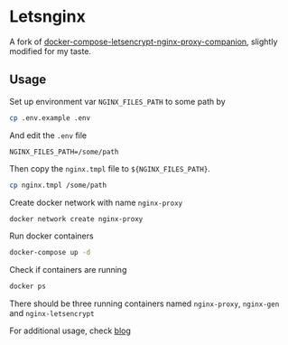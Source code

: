 # Letsnginx

A fork of [docker-compose-letsencrypt-nginx-proxy-companion](https://github.com/evertramos/docker-compose-letsencrypt-nginx-proxy-companion), slightly modified for my taste.

## Usage

Set up environment var `NGINX_FILES_PATH` to some path by

```bash
cp .env.example .env
```

And edit the `.env` file

```text
NGINX_FILES_PATH=/some/path
```

Then copy the `nginx.tmpl` file to `${NGINX_FILES_PATH}`.

```bash
cp nginx.tmpl /some/path
```

Create docker network with name `nginx-proxy`

```bash
docker network create nginx-proxy
```

Run docker containers

```bash
docker-compose up -d
```

Check if containers are running

```bash
docker ps
```

There should be three running containers named `nginx-proxy`, `nginx-gen` and `nginx-letsencrypt`

For additional usage, check [blog](https://github.com/xiayyu/dockerfiles/tree/master/blog)